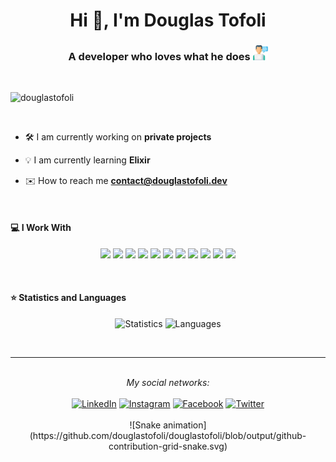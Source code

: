 <h1 align="center">Hi 👋, I'm Douglas Tofoli</h1>
<h3 align="center">A developer who loves what he does <img src="https://github.com/douglastofoli/douglastofoli/blob/main/web-development.svg" width="24"/> </h3>

<br>

<p align="left"> <img src="https://komarev.com/ghpvc/?username=douglastofoli" alt="douglastofoli" /> </p>

<br>

- 🛠️ I am currently working on **private projects**

- 💡 I am currently learning **Elixir**

- ✉️ How to reach me **contact@douglastofoli.dev**

<br>

#### 💻 I Work With


<p align="center">
<img src="https://img.shields.io/badge/mysql-4479A1.svg?&style=for-the-badge&logo=mysql&logoColor=white" height="25"/>
<img src="https://img.shields.io/badge/postgresql-0064a5.svg?&style=for-the-badge&logo=postgresql&logoColor=white" height="25"/>
<!-- <img src="https://img.shields.io/badge/mongodb-3FA037.svg?&style=for-the-badge&logo=mongodb&logoColor=white" height="25"/> -->
<img src="https://img.shields.io/badge/php-8892BF.svg?&style=for-the-badge&logo=php&logoColor=white" height="25"/>
<!-- <img src="https://img.shields.io/badge/Laravel-FF2D20.svg?&style=for-the-badge&logo=laravel&logoColor=white" height="25"/> -->
<img src="https://img.shields.io/badge/javascript-f0db4f.svg?&style=for-the-badge&logo=javascript&logoColor=white" height="25"/>
<img src="https://img.shields.io/badge/typescript-007acc.svg?&style=for-the-badge&logo=typescript&logoColor=white" height="25"/>
<img src="https://img.shields.io/badge/graphql-DE33A6.svg?&style=for-the-badge&logo=graphql&logoColor=white" height="25"/>
<img src="https://img.shields.io/badge/react-61DBFB.svg?&style=for-the-badge&logo=react&logoColor=white" height="25"/>
<img src="https://img.shields.io/badge/reactnative-61DBFB.svg?&style=for-the-badge&logo=react&logoColor=white" height="25"/>
<img src="https://img.shields.io/badge/elixir-674773.svg?&style=for-the-badge&logo=elixir&logoColor=white" height="25"/>
<img src="https://img.shields.io/badge/docker-0db7ed.svg?&style=for-the-badge&logo=docker&logoColor=white" height="25"/>
<img src="https://img.shields.io/badge/kubernetes-3069DE.svg?&style=for-the-badge&logo=kubernetes&logoColor=white" height="25"/>
<!-- <img src="https://img.shields.io/badge/jenkins-D33834.svg?&style=for-the-badge&logo=jenkins&logoColor=white" height="25"/> -->
</p>

<br>

 #### ⭐ Statistics and Languages

 <p align="center">
    <img src="https://github-readme-stats-fm2kd01ge-douglastofoli.vercel.app/api?username=douglastofoli&count_private=true&show_icons=true&theme=dracula" alt="Statistics" width="420"/> 
    <img src="https://github-readme-stats-fm2kd01ge-douglastofoli.vercel.app/api/top-langs/?username=douglastofoli&layout=compact&hide=css,blade&theme=dracula" alt="Languages" height="165" />
 </p>

<br>

---

<br>

<div align="center">
<i>My social networks:</i>
<br>
<br>
<a href="https://www.linkedin.com/in/douglastofoli" target="_blank"><img src="https://img.shields.io/badge/-LinkedIn-%230077B5?style=for-the-badge&logo=linkedin&logoColor=white" alt="LinkedIn"></a>
<a href="https://www.instagram.com/douglastofoli" target="_blank"><img src="https://img.shields.io/badge/-Instagram-%23E4405F?style=for-the-badge&logo=instagram&logoColor=white" alt="Instagram"></a>
<a href="https://www.facebook.com/tofoli.douglas" target="_blank"><img src="https://img.shields.io/badge/-Facebook-1877f2?style=for-the-badge&logo=facebook&logoColor=white" alt="Facebook"></a>
<a href="https://www.facebook.com/douglastofoli" target="_blank"><img src="https://img.shields.io/badge/-Twitter-55ADEE?style=for-the-badge&logo=twitter&logoColor=white" alt="Twitter"></a>
</div>

<br>

<div align="center">
![Snake animation](https://github.com/douglastofoli/douglastofoli/blob/output/github-contribution-grid-snake.svg)
</div>

